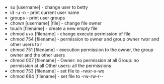 - su [username] - change user to betty
- id -u -n - print current user name
- groups - print user groups
- chown [username] [file] - change file owner
- touch [filename] - create a new empty file
- chmod u+x [filename] - change execute permission of file
- chmod 754 [filename] - permission to owner and group owner rwxr and other users to r
- chmod 751 [filename] - execution permission to the owner, the group owner and the other users
- chmod 007 [filename] - 
    Owner: no permission at all
    Group: no permission at all
    Other users: all the permissions
- chmod 753 [filename] - set file to -rwxr-x-wx
- chmod 664 [filename] - set file to -rw-rw-r--
